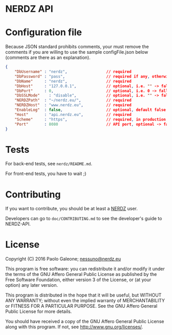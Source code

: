 NERDZ API
=========

# Configuration file

Because JSON standard prohibits comments, your must remove the comments if you are willing to use the sample configFile.json below (comments are there as an explanation).

```JSON
{
    "DbUsername" : "nerdz",                 // required
    "DbPassword" : "pass",                  // required if any, otherwise ""
    "DbName"     : "nerdz",                 // required
    "DbHost"     : "127.0.0.1",             // optional, i.e. "" -> fallback to localhost
    "DbPort"     : 0,                       // optional, i.e. 0 -> fallback to 5432
    "DbSSLMode"    : "disable",             // optional, i.e. "" -> fallback to disable
    "NERDZPath"  : "~/nerdz.eu/",           // required
    "NERDZHost"  : "www.nerdz.eu",          // required
    "EnableLog"  : false,		            // optional, default false
    "Host"       : "api.nerdz.eu",          // required
    "Scheme"     : "https",                 // required, in production must be https (mandatory for OAuth2)
    "Port"       : 8080                     // API port, optional -> fallback to 7536
}
```

# Tests

For back-end tests, see `nerdz/README.md`.

For front-end tests, you have to wait ;)

# Contributing

If you want to contribute, you should be at least a [NERDZ](http://www.nerdz.eu/) user.

Developers can go to `doc/CONTRIBUTING.md` to see the developer's guide to NERDZ-API.

# License
Copyright (C) 2016 Paolo Galeone; nessuno@nerdz.eu

This program is free software: you can redistribute it and/or modify
it under the terms of the GNU Affero General Public License as published by
the Free Software Foundation, either version 3 of the License, or
(at your option) any later version.

This program is distributed in the hope that it will be useful,
but WITHOUT ANY WARRANTY; without even the implied warranty of
MERCHANTABILITY or FITNESS FOR A PARTICULAR PURPOSE.  See the
GNU Affero General Public License for more details.

You should have received a copy of the GNU Affero General Public License
along with this program.  If not, see <http://www.gnu.org/licenses/>.
